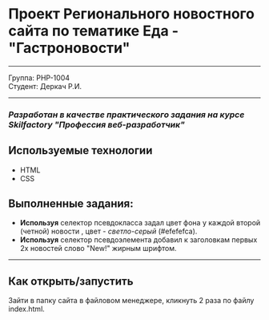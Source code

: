 # Проект Регионального новостного сайта по тематике Еда - "Гастроновости"
---
Группа: PHP-1004 <br>
Студент: Деркач Р.И.

---
### *Разработан в качестве практического задания на курсе Skilfactory "Профессия веб-разработчик"* <br>

## Используемые технологии

* HTML
* CSS

## Выполненные задания:

- **Используя** селектор псевдокласса задал цвет фона у каждой второй (четной) новости , цвет - *светло-серый* (#efefefca).
- **Используя** селектор псевдоэлемента добавил к заголовкам пeрвых 2х новостей слово "New!" жирным шрифтом.

---

## Как открыть/запустить

Зайти в папку сайта в файловом менеджере, кликнуть 2 раза по файлу index.html.